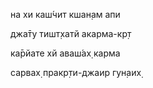 на хи каш́чит кшан̣ам апи

джа̄ту тишт̣хатй акарма-кр̣т

ка̄рйате хй аваш́ах̣ карма

сарвах̣ пракр̣ти-джаир гун̣аих̣